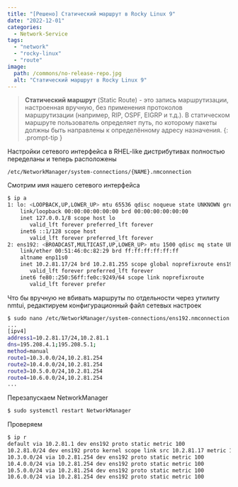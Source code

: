 ```yaml
---
title: "[Решено] Статический маршрут в Rocky Linux 9"
date: "2022-12-01"
categories: 
  - Network-Service
tags: 
  - "network"
  - "rocky-linux"
  - "route"
image:
  path: /commons/no-release-repo.jpg
  alt: "Статический маршрут в Rocky Linux 9"
---
```


> **Статический маршрут** (Static Route) - это запись маршрутизации, настроенная вручную, без применения протоколов маршрутизации (например, RIP, OSPF, EIGRP и т.д.). В статическом маршруте пользователь определяет путь, по которому пакеты должны быть направлены к определённому адресу назначения.
{: .prompt-tip }

Настройки сетевого интерфейса в RHEL-like дистрибутивах полностью переделаны и теперь расположены

```
/etc/NetworkManager/system-connections/{NAME}.nmconnection
```

Смотрим имя нашего сетевого интерфейса

```sh
$ ip a
1: lo: <LOOPBACK,UP,LOWER_UP> mtu 65536 qdisc noqueue state UNKNOWN group default qlen 1000
    link/loopback 00:00:00:00:00:00 brd 00:00:00:00:00:00
    inet 127.0.0.1/8 scope host lo
       valid_lft forever preferred_lft forever
    inet6 ::1/128 scope host 
       valid_lft forever preferred_lft forever
2: ens192: <BROADCAST,MULTICAST,UP,LOWER_UP> mtu 1500 qdisc mq state UP group default qlen 1000
    link/ether 00:51:46:0c:82:29 brd ff:ff:ff:ff:ff:ff
    altname enp11s0
    inet 10.2.81.17/24 brd 10.2.81.255 scope global noprefixroute ens192
       valid_lft forever preferred_lft forever
    inet6 fe80::250:56ff:fe0c:9249/64 scope link noprefixroute 
       valid_lft forever prefer
```

Что бы вручную не вбивать маршруты по отдельности через утилиту nmtui, редактируем конфигурационный файл сетевых настроек

```sh
$ sudo nano /etc/NetworkManager/system-connections/ens192.nmconnection
...
[ipv4]
address1=10.2.81.17/24,10.2.81.1
dns=195.208.4.1;195.208.5.1;
method=manual
route1=10.3.0.0/24,10.2.81.254
route2=10.4.0.0/24,10.2.81.254
route3=10.5.0.0/24,10.2.81.254
route4=10.6.0.0/24,10.2.81.254
...
```

Перезапускаем NetworkManager

```sh
$ sudo systemctl restart NetworkManager
```

Проверяем

```sh
$ ip r
default via 10.2.81.1 dev ens192 proto static metric 100
10.2.81.0/24 dev ens192 proto kernel scope link src 10.2.81.17 metric 100
10.3.0.0/24 via 10.2.81.254 dev ens192 proto static metric 100
10.4.0.0/24 via 10.2.81.254 dev ens192 proto static metric 100
10.5.0.0/24 via 10.2.81.254 dev ens192 proto static metric 100
10.6.0.0/24 via 10.2.81.254 dev ens192 proto static metric 100
```

